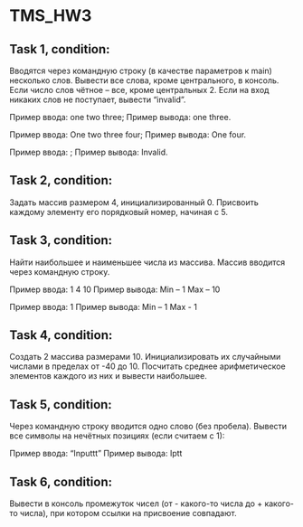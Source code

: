 # TMS_HW3

## Task 1, condition:
Вводятся через командную строку (в качестве параметров к main) несколько слов. Вывести все слова, кроме центрального, в консоль. Если число слов чётное – все, кроме центральных 2. Если на вход никаких слов не поступает, вывести “invalid”.

Пример ввода: one two three; Пример вывода: one three.

Пример ввода: One two three four; Пример вывода: One four.

Пример ввода: ; Пример вывода: Invalid.

## Task 2, condition:
Задать массив размером  4, инициализированный 0. Присвоить каждому элементу его порядковый номер, начиная с 5.

## Task 3, condition:
Найти наибольшее и наименьшее числа из массива. Массив вводится через командную строку.

Пример ввода:
1 4 10
Пример вывода:
Min – 1
Max – 10

Пример ввода:
1
Пример вывода:
Min – 1
Max  -  1

## Task 4, condition:
Создать 2 массива размерами 10. Инициализировать их случайными числами в пределах от -40 до 10. Посчитать среднее арифметическое элементов каждого из них и вывести наибольшее.

## Task 5, condition:
Через командную строку вводится одно слово (без пробела). Вывести все символы на нечётных позициях (если считаем с  1):

Пример ввода:
“Inputtt”
Пример вывода:
Iptt

## Task 6, condition:
Вывести в консоль промежуток чисел (от - какого-то числа до + какого-то числа), при котором ссылки на присвоение совпадают.
